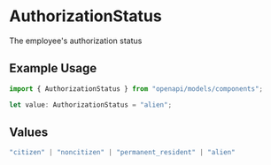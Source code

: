 # AuthorizationStatus

The employee's authorization status

## Example Usage

```typescript
import { AuthorizationStatus } from "openapi/models/components";

let value: AuthorizationStatus = "alien";
```

## Values

```typescript
"citizen" | "noncitizen" | "permanent_resident" | "alien"
```
